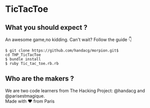 # TicTacToe

## What you should expect ?
An awesome game,no kidding. Can't wait? Follow the guide 👇

~~~~
$ git clone https://github.com/handacg/morpion.git$ 
cd THP_TicTacToe
$ bundle install
$ ruby Tic_tac_toe.rb.rb
~~~~

## Who are the makers ?
We are two code learners from The Hacking Project: @handacg and @parisestmagique. <br/>
Made with ❤️ from Paris

